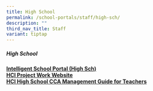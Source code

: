 ```yaml
---
title: High School
permalink: /school-portals/staff/high-sch/
description: ""
third_nav_title: Staff
variant: tiptap
---
```

<h5>High School</h5>
<p><strong><a href="https://isphs.hci.edu.sg/" rel="noopener noreferrer nofollow" target="_blank">Intelligent School Portal (High Sch)</a></strong> 
<br><strong><a href="https://sites.google.com/hci.edu.sg/hs-pw/home" rel="noopener noreferrer nofollow" target="_blank">HCI Project Work Website</a></strong> 
<br><strong><a href="https://sites.google.com/hci.edu.sg/cca-teacher-guide/home" rel="noopener noreferrer nofollow" target="_blank">HCI High School CCA Management Guide for Teachers</a></strong>
</p>